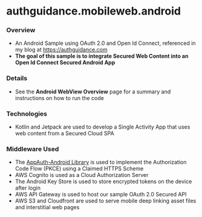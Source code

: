 # authguidance.mobileweb.android

### Overview

* An Android Sample using OAuth 2.0 and Open Id Connect, referenced in my blog at https://authguidance.com
* **The goal of this sample is to integrate Secured Web Content into an Open Id Connect Secured Android App**

### Details

* See the **Android WebView Overview** page for a summary and instructions on how to run the code

### Technologies

* Kotlin and Jetpack are used to develop a Single Activity App that uses web content from a Secured Cloud SPA

### Middleware Used

* The [AppAuth-Android Library](https://github.com/openid/AppAuth-Android) is used to implement the Authorization Code Flow (PKCE) using a Claimed HTTPS Scheme
* AWS Cognito is used as a Cloud Authorization Server
* The Android Key Store is used to store encrypted tokens on the device after login
* AWS API Gateway is used to host our sample OAuth 2.0 Secured API
* AWS S3 and Cloudfront are used to serve mobile deep linking asset files and interstitial web pages
